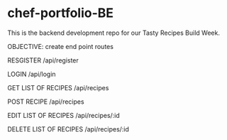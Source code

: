 # chef-portfolio-BE
This is the backend development repo for our Tasty Recipes Build Week.

OBJECTIVE: create end point routes


RESGISTER /api/register

LOGIN /api/login

GET LIST OF RECIPES /api/recipes

POST RECIPE /api/recipes

EDIT LIST OF RECIPES /api/recipes/:id

DELETE LIST OF RECIPES /api/recipes/:id
